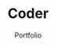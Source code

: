 ---
layout: redirect
section-type: landing-page
title: Coder
subtitle: Portfolio
slug: landing-page
order: -1
---